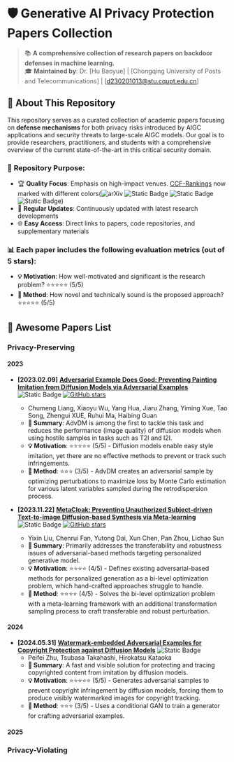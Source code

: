 # 🛡️ Generative AI Privacy Protection Papers Collection

> 📚 **A comprehensive collection of research papers on backdoor defenses in machine learning.**  
> 🎓 **Maintained by**: Dr. [Hu Baoyue] | [Chongqing University of Posts and Telecommunications] | [d230201013@stu.cqupt.edu.cn]

## 📖 About This Repository

<!-- This repository serves as a curated collection of academic papers focusing on **defense mechanisms** in machine learning. Our goal is to provide researchers, practitioners, and students with a comprehensive overview of the current state-of-the-art in this critical security domain. -->
This repository serves as a curated collection of academic papers focusing on **defense mechanisms** for both privacy risks introduced by AIGC applications and security threats to large-scale AIGC models. Our goal is to provide researchers, practitioners, and students with a comprehensive overview of the current state-of-the-art in this critical security domain.



### 🎯 **Repository Purpose:**
- 🏆 **Quality Focus**: Emphasis on high-impact venues. [CCF-Rankings](https://www.ccf.org.cn/en/About_CCF/Media_Center/) now marked with different colors(![arXiv](https://img.shields.io/badge/CCF_A-dc3545) ![Static Badge](https://img.shields.io/badge/CCF_B-ffc107) ![Static Badge](https://img.shields.io/badge/CCF_C-28a745) ![Static Badge](https://img.shields.io/badge/CCF_None-6c757d))
- 🔄 **Regular Updates**: Continuously updated with latest research developments
- 🌐 **Easy Access**: Direct links to papers, code repositories, and supplementary materials

### 📊 **Each paper includes the following evaluation metrics (out of 5 stars):**
- **💡 Motivation**: How well-motivated and significant is the research problem? ⭐⭐⭐⭐⭐ (5/5)
- **🔧 Method**: How novel and technically sound is the proposed approach? ⭐⭐⭐⭐⭐ (5/5)

<h2 id="awesome-papers"> 👑 Awesome Papers List </h2>

<h3 id="Privacy-Preserving"> Privacy-Preserving </h3>

<h4 id="Privacy-Preserving 2023"> 2023 </h4>

* **[2023.02.09]** **[Adversarial Example Does Good: Preventing Painting Imitation from Diffusion Models via Adversarial Examples](https://openreview.net/forum?id=Wbquvk97t4)** ![Static Badge](https://img.shields.io/badge/ICML'23-6c757d) [![GitHub stars](https://img.shields.io/github/stars/hypknot74/Paper-summaries?style=social)](https://github.com/hypknot74/Paper-summaries)
  * Chumeng Liang, Xiaoyu Wu, Yang Hua, Jiaru Zhang, Yiming Xue, Tao Song, Zhengui XUE, Ruhui Ma, Haibing Guan
  * **📝 Summary**: AdvDM is among the first to tackle this task and reduces the performance (image quality) of diffusion models when using hostile samples in tasks such as T2I and I2I.
  * **💡 Motivation**: ⭐⭐⭐⭐⭐ (5/5) -  Diffusion models enable easy style imitation, yet there are no effective methods to prevent or track such infringements.
  * **🔧 Method**: ⭐⭐⭐ (3/5) - AdvDM creates an adversarial sample by optimizing perturbations to maximize loss by Monte Carlo estimation for various latent variables sampled during the retrodispersion process.

* **[2023.11.22]** **[MetaCloak: Preventing Unauthorized Subject-driven Text-to-image Diffusion-based Synthesis via Meta-learning]([https://openreview.net/forum?id=Wbquvk97t4](https://openaccess.thecvf.com/content/CVPR2024/papers/Liu_MetaCloak_Preventing_Unauthorized_Subject-driven_Text-to-image_Diffusion-based_Synthesis_via_Meta-learning_CVPR_2024_paper.pdf))** ![Static Badge](https://img.shields.io/badge/CVPR'24-6c757d) [![GitHub stars](https://img.shields.io/github/stars/liuyixin-louis/MetaCloak?style=social)](https://github.com/liuyixin-louis/MetaCloak)
  * Yixin Liu, Chenrui Fan, Yutong Dai, Xun Chen, Pan Zhou, Lichao Sun
  * **📝 Summary**: Primarily addresses the transferability and robustness issues of adversarial-based methods targeting personalized generative model.  
  * **💡 Motivation**: ⭐⭐⭐⭐ (4/5) -  Defines existing adversarial-based methods for personalized generation as a bi-level optimization problem, which hand-crafted approaches struggle to handle.  
  * **🔧 Method**: ⭐⭐⭐⭐ (4/5) - Solves the bi-level optimization problem with a meta-learning framework with an additional transformation sampling process to craft transferable and robust perturbation.


<h4 id="Privacy-Preserving 2024"> 2024 </h4>

* **[2024.05.31]** **[Watermark-embedded Adversarial Examples for Copyright Protection against Diffusion Models](https://openaccess.thecvf.com/content/CVPR2024/papers/Zhu_Watermark-embedded_Adversarial_Examples_for_Copyright_Protection_against_Diffusion_Models_CVPR_2024_paper.pdf)** ![Static Badge](https://img.shields.io/badge/CVPR'24-6c757d) 
  * Peifei Zhu, Tsubasa Takahashi, Hirokatsu Kataoka
  * **📝 Summary**: A fast and visible solution for protecting and tracing copyrighted content from imitation by diffusion models.
  * **💡 Motivation**: ⭐⭐⭐⭐⭐ (5/5) - Generates adversarial samples to prevent copyright infringement by diffusion models, forcing them to produce visibly watermarked images for copyright tracking.
  * **🔧 Method**: ⭐⭐⭐ (3/5) - Uses a conditional GAN to train a generator for crafting adversarial examples.



<h4 id="Privacy-Preserving 2025"> 2025 </h4>

<h3 id="Privacy-Violating"> Privacy-Violating </h3>
